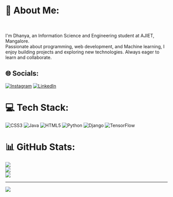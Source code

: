 # 💫 About Me:
<br><br>I'm Dhanya, an Information Science and Engineering student at AJIET, Mangalore. <br>Passionate about programming, web development, and Machine learning, I enjoy building projects and exploring new technologies. Always eager to learn and collaborate.


## 🌐 Socials:
[![Instagram](https://img.shields.io/badge/Instagram-%23E4405F.svg?logo=Instagram&logoColor=white)](https://instagram.com/dhanya_v._) [![LinkedIn](https://img.shields.io/badge/LinkedIn-%230077B5.svg?logo=linkedin&logoColor=white)](https://linkedin.com/in/v-dhanya-bb2b88250) 

# 💻 Tech Stack:
![CSS3](https://img.shields.io/badge/css3-%231572B6.svg?style=for-the-badge&logo=css3&logoColor=white) ![Java](https://img.shields.io/badge/java-%23ED8B00.svg?style=for-the-badge&logo=openjdk&logoColor=white) ![HTML5](https://img.shields.io/badge/html5-%23E34F26.svg?style=for-the-badge&logo=html5&logoColor=white) ![Python](https://img.shields.io/badge/python-3670A0?style=for-the-badge&logo=python&logoColor=ffdd54) ![Django](https://img.shields.io/badge/django-%23092E20.svg?style=for-the-badge&logo=django&logoColor=white) ![TensorFlow](https://img.shields.io/badge/TensorFlow-%23FF6F00.svg?style=for-the-badge&logo=TensorFlow&logoColor=white)
# 📊 GitHub Stats:
![](https://github-readme-stats.vercel.app/api?username=DHANYA-22&theme=dark&hide_border=false&include_all_commits=false&count_private=false)<br/>
![](https://github-readme-streak-stats.herokuapp.com/?user=DHANYA-22&theme=dark&hide_border=false)<br/>
![](https://github-readme-stats.vercel.app/api/top-langs/?username=DHANYA-22&theme=dark&hide_border=false&include_all_commits=false&count_private=false&layout=compact)

---
[![](https://visitcount.itsvg.in/api?id=DHANYA-22&icon=0&color=0)](https://visitcount.itsvg.in)

